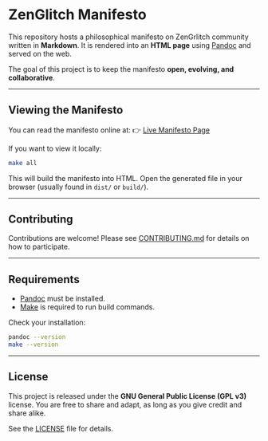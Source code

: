 # ZenGlitch Manifesto

This repository hosts a philosophical manifesto on ZenGrlitch community written in **Markdown**.
It is rendered into an **HTML page** using [Pandoc](https://pandoc.org) and served on the web.

The goal of this project is to keep the manifesto **open, evolving, and collaborative**.

---

## Viewing the Manifesto

You can read the manifesto online at:
👉 [Live Manifesto Page](https://zenglitch.me/)

If you want to view it locally:

```bash
make all
```

This will build the manifesto into HTML.
Open the generated file in your browser (usually found in `dist/` or `build/`).

---

## Contributing

Contributions are welcome!
Please see [CONTRIBUTING.md](./CONTRIBUTING.md) for details on how to participate.

---

## Requirements

* [Pandoc](https://pandoc.org) must be installed.
* [Make](https://www.gnu.org/software/make/) is required to run build commands.

Check your installation:

```bash
pandoc --version
make --version
```

---

## License

This project is released under the **GNU General Public License (GPL v3)** license.
You are free to share and adapt, as long as you give credit and share alike.

See the [LICENSE](./LICENSE) file for details.
